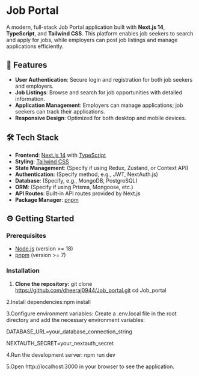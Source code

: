 # Job Portal

A modern, full-stack Job Portal application built with **Next.js 14**, **TypeScript**, and **Tailwind CSS**. This platform enables job seekers to search and apply for jobs, while employers can post job listings and manage applications efficiently.

## 🚀 Features

- **User Authentication**: Secure login and registration for both job seekers and employers.
- **Job Listings**: Browse and search for job opportunities with detailed information.
- **Application Management**: Employers can manage applications; job seekers can track their applications.
- **Responsive Design**: Optimized for both desktop and mobile devices.

## 🛠️ Tech Stack

- **Frontend**: [Next.js 14](https://nextjs.org/) with [TypeScript](https://www.typescriptlang.org/)
- **Styling**: [Tailwind CSS](https://tailwindcss.com/)
- **State Management**: (Specify if using Redux, Zustand, or Context API)
- **Authentication**: (Specify method, e.g., JWT, NextAuth.js)
- **Database**: (Specify, e.g., MongoDB, PostgreSQL)
- **ORM**: (Specify if using Prisma, Mongoose, etc.)
- **API Routes**: Built-in API routes provided by Next.js
- **Package Manager**: [pnpm](https://pnpm.io/)

## ⚙️ Getting Started

### Prerequisites

- [Node.js](https://nodejs.org/) (version >= 18)
- [pnpm](https://pnpm.io/) (version >= 7)

### Installation

1. **Clone the repository:**
   git clone https://github.com/dheeraj0944/Job_portal.git
   cd Job_portal
   
  2.Install dependencies:npm install

  3.Configure environment variables:
    Create a .env.local file in the root directory and add the necessary environment variables:
    
   DATABASE_URL=your_database_connection_string

   NEXTAUTH_SECRET=your_nextauth_secret

 4.Run the development server:
    npm run dev

 5.Open http://localhost:3000 in your browser to see the application.

